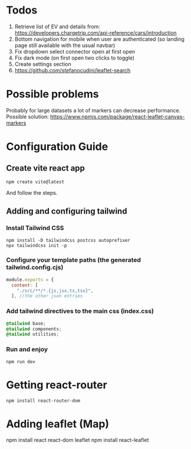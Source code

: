 # Todos
1) Retrieve list of EV and details from: https://developers.chargetrip.com/api-reference/cars/introduction
2) Bottom navigation for mobile when user are authenticated (so landing page still available with the usual navbar)
3) Fix dropdown select connector open at first open
4) Fix dark mode (on first open two clicks to toggle)
5) Create settings section
6) https://github.com/stefanocudini/leaflet-search

# Possible problems
Probably for large datasets a lot of markers can decrease performance. Possible solution: https://www.npmjs.com/package/react-leaflet-canvas-markers

# Configuration Guide

## Create vite react app
```shell
npm create vite@latest
```
And follow the steps.
## Adding and configuring tailwind
### Install Tailwind CSS

```
npm install -D tailwindcss postcss autoprefixer
npx tailwindcss init -p
```
### Configure your template paths (the generated tailwind.config.cjs)
```js
module.exports = {
  content: [
    "./src/**/*.{js,jsx,ts,tsx}",
  ], //the other json entries
```
### Add tailwind directives to the main css (index.css)
```css
@tailwind base;
@tailwind components;
@tailwind utilities;
```
### Run and enjoy
```
npm run dev
```

# Getting react-router
```
npm install react-router-dom
```

# Adding leaflet (Map)
npm install react react-dom leaflet
npm install react-leaflet
